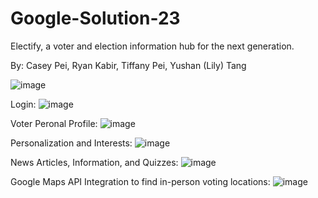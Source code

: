 # Google-Solution-23

Electify, a voter and election information hub for the next generation.

By: Casey Pei, Ryan Kabir, Tiffany Pei, Yushan (Lily) Tang

![image](https://user-images.githubusercontent.com/73092944/229997775-d864b1f3-5a9c-4cfc-a5e7-77e9e0857bdb.png)
</br>


Login:
![image](https://user-images.githubusercontent.com/73092944/229997482-4b52b41b-3701-4ecb-8fa3-050ce183b186.png)
</br>


Voter Peronal Profile:
![image](https://user-images.githubusercontent.com/73092944/229997693-41c4b1bd-1407-4bae-9851-f59b2c58a67a.png)
</br>


Personalization and Interests:
![image](https://user-images.githubusercontent.com/73092944/229997544-1d34cfa1-66e9-4e9e-9cbc-12838107e220.png)
</br>


News Articles, Information, and Quizzes:
![image](https://user-images.githubusercontent.com/73092944/229997591-ed37accf-e22c-4d5a-b163-0b6b55160a83.png)
</br>


Google Maps API Integration to find in-person voting locations:
![image](https://user-images.githubusercontent.com/73092944/229997637-50ad5dc6-0335-46d9-a356-feef24bc9b0a.png)
